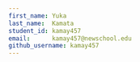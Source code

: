 ```yaml
---
first_name: Yuka
last_name:  Kamata
student_id: kamay457
email:      kamay457@newschool.edu
github_username: kamay457
---
```

